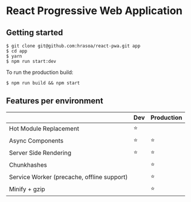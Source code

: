 # React Progressive Web Application

## Getting started

    $ git clone git@github.com:hrasoa/react-pwa.git app
    $ cd app
    $ yarn
    $ npm run start:dev
    
To run the production build:

    $ npm run build && npm start
    
## Features per environment

| | Dev | Production
--- | --- | ---
Hot Module Replacement | :star: |
Async Components | :star: | :star:
Server Side Rendering | :star: | :star:
Chunkhashes | | :star:
Service Worker (precache, offline support) | | :star:
Minify + gzip | | :star:
